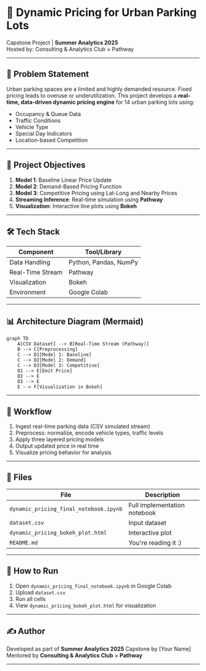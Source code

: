 
# 🚗 Dynamic Pricing for Urban Parking Lots

Capstone Project | **Summer Analytics 2025**  
Hosted by: Consulting & Analytics Club × Pathway

---

## 📌 Problem Statement

Urban parking spaces are a limited and highly demanded resource. Fixed pricing leads to overuse or underutilization. This project develops a **real-time, data-driven dynamic pricing engine** for 14 urban parking lots using:

- Occupancy & Queue Data
- Traffic Conditions
- Vehicle Type
- Special Day Indicators
- Location-based Competition

---

## 🧠 Project Objectives

1. **Model 1**: Baseline Linear Price Update  
2. **Model 2**: Demand-Based Pricing Function  
3. **Model 3**: Competitive Pricing using Lat-Long and Nearby Prices  
4. **Streaming Inference**: Real-time simulation using **Pathway**
5. **Visualization**: Interactive line plots using **Bokeh**

---

## 🛠 Tech Stack

| Component        | Tool/Library     |
|------------------|------------------|
| Data Handling    | Python, Pandas, NumPy |
| Real-Time Stream | Pathway          |
| Visualization    | Bokeh            |
| Environment      | Google Colab     |

---

## 📊 Architecture Diagram (Mermaid)

```mermaid
graph TD
    A[CSV Dataset] --> B[Real-Time Stream (Pathway)]
    B --> C[Preprocessing]
    C --> D1[Model 1: Baseline]
    C --> D2[Model 2: Demand]
    C --> D3[Model 3: Competitive]
    D1 --> E[Emit Price]
    D2 --> E
    D3 --> E
    E --> F[Visualization in Bokeh]
```

---

## 🔁 Workflow

1. Ingest real-time parking data (CSV simulated stream)
2. Preprocess: normalize, encode vehicle types, traffic levels
3. Apply three layered pricing models
4. Output updated price in real time
5. Visualize pricing behavior for analysis

---

## 📂 Files

| File | Description |
|------|-------------|
| `dynamic_pricing_final_notebook.ipynb` | Full implementation notebook |
| `dataset.csv` | Input dataset |
| `dynamic_pricing_bokeh_plot.html` | Interactive plot |
| `README.md` | You're reading it :) |

---

## 📌 How to Run

1. Open `dynamic_pricing_final_notebook.ipynb` in Google Colab  
2. Upload `dataset.csv`  
3. Run all cells  
4. View `dynamic_pricing_bokeh_plot.html` for visualization

---

## ✍️ Author

Developed as part of **Summer Analytics 2025** Capstone by [Your Name]  
Mentored by **Consulting & Analytics Club** × **Pathway**

---


